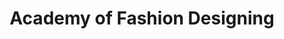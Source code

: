 ---
title: "Academy of Fashion Designing"
url: /accra/academy-of-fashion-designing/
shop: tailor
---